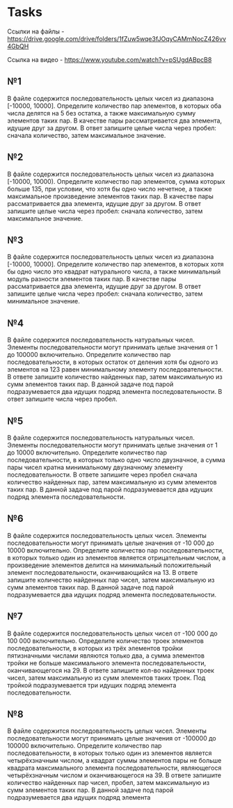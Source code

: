 # Tasks 

Ссылки на файлы - https://drive.google.com/drive/folders/1fZuw5wqe3fJOqyCAMmNocZ426vv4GbQH

Ссылка на видео - https://www.youtube.com/watch?v=pSUgdABpcB8

## №1

В файле содержится последовательность целых чисел из диапазона [-10000, 10000]. Определите количество пар элементов, в которых оба числа делятся на 5 без остатка, а также максимальную сумму элементов таких пар. В качестве пары рассматривается два элемента, идущие друг за другом. В ответ запишите целые числа через пробел: сначала количество, затем максимальное значение.

## №2

В файле содержится последовательность целых чисел из диапазона [-10000, 10000). Определите количество пар элементов, сумма которых больше 135, при условии, что хотя бы одно число нечетное, а также максимальное произведение элементов таких пар. В качестве пары рассматривается два элемента, идущие друг за другом. В ответ запишите целые числа через пробел: сначала количество, затем максимальное значение.

## №3
В файле содержится последовательность целых чисел из диапазона [-10000, 10000]. Определите количество пар элементов, в которых хотя бы одно число это квадрат натурального числа, а также минимальный модуль разности элементов таких пар. В качестве пары рассматривается два элемента, идущие друг за другом. В ответ запишите целые числа через пробел: сначала количество, затем минимальное значение.


## №4
В файле содержится последовательность натуральных чисел. Элементы последовательности могут принимать целые значения от 1 до 100000 включительно. Определите количество пар последовательности, в которых остаток от деления хотя бы одного из элементов на 123 равен минимальному элементу последовательности. В ответе запишите количество найденных пар, затем максимальную из сумм элементов таких пар. В данной задаче под парой подразумевается два идущих подряд элемента последовательности. В ответ запишите числа через пробел.

## №5
В файле содержится последовательность натуральных чисел. Элементы последовательности могут принимать целые значения от 1 до 10000 включительно. Определите количество пар последовательности, в которых только одно число двузначное, а сумма пары чисел кратна минимальному двузначному элементу последовательности. В ответе запишите через пробел сначала количество найденных пар, затем максимальную из сумм элементов таких
пар.
В данной задаче под парой подразумевается два идущих подряд элемента последовательности.

## №6
В файле содержится последовательность целых чисел. Элементы последовательности могут принимать целые значения от -10 000 до 10000 включительно. Определите количество пар последовательности, в которых только один из элементов является отрицательным числом, а произведение элементов делится на минимальный положительный элемент последовательности, оканчивающийся на 13. В ответе запишите количество найденных пар чисел, затем максимальную из сумм элементов таких пар. В данной задаче под парой подразумевается два идущих подряд элемента последовательности.

## №7
В файле содержится последовательность целых чисел от -100 000 до 100 000 включительно. Определите количество троек элементов последовательности, в которых
из трёх элементов тройки пятизначными числами являются только два, а сумма элементов тройки не больше максимального элемента последовательности, оканчивающегося на 29. В ответе запишите кол-во найденных троек чисел, затем максимальную из сумм элементов таких троек. Под тройкой подразумевается три идущих подряд элемента последовательности.


## №8
В файле содержится последовательность целых чисел. Элементы последовательности могут принимать целые значения от -100000 до 100000 включительно. Определите количество пар последовательности, в которых только один из элементов является четырёхзначным числом, а квадрат суммы элементов пары не больше квадрата максимального элемента последовательности, являющегося четырёхзначным числом и оканчивающегося на 39. В ответе запишите количество найденных пар чисел, пробел, затем максимальную из сумм элементов таких пар. В данной задаче под парой подразумевается два идущих подряд элемента
